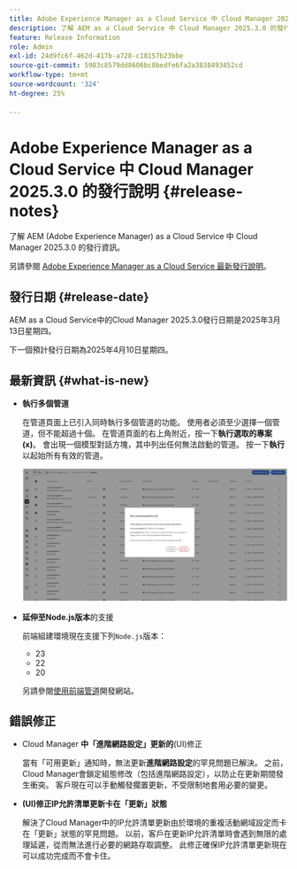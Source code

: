 ```yaml
---
title: Adobe Experience Manager as a Cloud Service 中 Cloud Manager 2025.3.0 的發行說明
description: 了解 AEM as a Cloud Service 中 Cloud Manager 2025.3.0 的發行資訊。
feature: Release Information
role: Admin
exl-id: 24d9fc6f-462d-417b-a728-c18157b23bbe
source-git-commit: 5983c8579dd8606bc8bedfe6fa2a3838493452cd
workflow-type: tm+mt
source-wordcount: '324'
ht-degree: 25%

---
```


# Adobe Experience Manager as a Cloud Service 中 Cloud Manager 2025.3.0 的發行說明 {#release-notes}

<!-- https://wiki.corp.adobe.com/display/DMSArchitecture/Cloud+Manager+2025.03.0+Release -->

了解 AEM (Adobe Experience Manager) as a Cloud Service 中 Cloud Manager 2025.3.0 的發行資訊。


另請參閱 [Adobe Experience Manager as a Cloud Service 最新發行說明](/help/release-notes/release-notes-cloud/release-notes-current.md)。

## 發行日期 {#release-date}

AEM as a Cloud Service中的Cloud Manager 2025.3.0發行日期是2025年3月13日星期四。

下一個預計發行日期為2025年4月10日星期四。

## 最新資訊 {#what-is-new}

* **執行多個管道**

  在管道頁面上已引入同時執行多個管道的功能。 使用者必須至少選擇一個管道，但不能超過十個。 在管道頁面的右上角附近，按一下&#x200B;**執行選取的專案(x)**。 會出現一個模型對話方塊，其中列出任何無法啟動的管道。 按一下&#x200B;**執行**&#x200B;以起始所有有效的管道。

  ![執行選取的管道對話方塊](/help/implementing/cloud-manager/release-notes/assets/run-selected-pipelines.png)

* **延伸至Node.js版本**&#x200B;的支援

  前端組建環境現在支援下列`Node.js`版本：

   * 23
   * 22
   * 20

  另請參閱[使用前端管道](/help/implementing/developing/introduction/developing-with-front-end-pipelines.md#node-versions)開發網站。<!-- CMGR-65307 -->

<!--
## Early adoption program {#early-adoption}

Be a part of Cloud Manager's early adoption program and have a chance to test upcoming features. -->


## 錯誤修正

* Cloud Manager **中「進階網路設定」更新的**(UI)修正

  當有「可用更新」通知時，無法更新&#x200B;**進階網路設定**&#x200B;的罕見問題已解決。 之前，Cloud Manager會鎖定組態修改（包括進階網路設定），以防止在更新期間發生衝突。 客戶現在可以手動觸發擱置更新，不受限制地套用必要的變更。<!-- CMGR-65913 and CMGR-65788 -->

* **(UI)修正IP允許清單更新卡在「更新」狀態**

  解決了Cloud Manager中的IP允許清單更新由於環境的重複活動網域設定而卡在「更新」狀態的罕見問題。 以前，客戶在更新IP允許清單時會遇到無限的處理延遲，從而無法進行必要的網路存取調整。 此修正確保IP允許清單更新現在可以成功完成而不會卡住。<!-- CMGR-65786 -->




<!-- ## Known issues {#known-issues} -->
